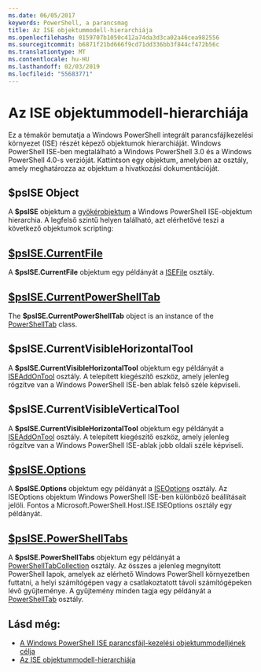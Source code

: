 ```yaml
---
ms.date: 06/05/2017
keywords: PowerShell, a parancsmag
title: Az ISE objektummodell-hierarchiája
ms.openlocfilehash: 0159707b1050c412a74da3d3ca02a46cea982556
ms.sourcegitcommit: b6871f21bd666f9cd71dd336bb3f844cf472b56c
ms.translationtype: MT
ms.contentlocale: hu-HU
ms.lasthandoff: 02/03/2019
ms.locfileid: "55683771"
---
```

# <a name="the-ise-object-model-hierarchy"></a>Az ISE objektummodell-hierarchiája

Ez a témakör bemutatja a Windows PowerShell integrált parancsfájlkezelési környezet (ISE) részét képező objektumok hierarchiáját.
Windows PowerShell ISE-ben megtalálható a Windows PowerShell 3.0 és a Windows PowerShell 4.0-s verzióját.
Kattintson egy objektum, amelyben az osztály, amely meghatározza az objektum a hivatkozási dokumentációját.

## <a name="psise-object"></a>$psISE Object

A **$psISE** objektum a [gyökérobjektum](The-ObjectModelRoot-Object.md) a Windows PowerShell ISE-objektum hierarchia.
A legfelső szintű helyen található, azt elérhetővé teszi a következő objektumok scripting:

## <a name="psisecurrentfilethe-isefile-objectmd"></a>[$psISE.CurrentFile](The-ISEFile-Object.md)

A **$psISE.CurrentFile** objektum egy példányát a [ISEFile](The-ISEFile-Object.md) osztály.

## <a name="psisecurrentpowershelltabthe-powershelltab-objectmd"></a>[$psISE.CurrentPowerShellTab](The-PowerShellTab-Object.md)

The **$psISE.CurrentPowerShellTab** object is an instance of the [PowerShellTab](The-PowerShellTab-Object.md) class.

## <a name="psisecurrentvisiblehorizontaltool"></a>$psISE.CurrentVisibleHorizontalTool

A **$psISE.CurrentVisibleHorizontalTool** objektum egy példányát a [ISEAddOnTool](The-ISEAddOnTool-Object.md) osztály.
A telepített kiegészítő eszköz, amely jelenleg rögzítve van a Windows PowerShell ISE-ben ablak felső széle képviseli.

## <a name="psisecurrentvisibleverticaltool"></a>$psISE.CurrentVisibleVerticalTool

A **$psISE.CurrentVisibleHorizontalTool** objektum egy példányát a [ISEAddOnTool](The-ISEAddOnTool-Object.md) osztály.
A telepített kiegészítő eszköz, amely jelenleg rögzítve van a Windows PowerShell ISE-ablak jobb oldali széle képviseli.

## <a name="psiseoptionsthe-iseoptions-objectmd"></a>[$psISE.Options](The-ISEOptions-Object.md)

A **$psISE.Options** objektum egy példányát a [ISEOptions](The-ISEOptions-Object.md) osztály.
Az ISEOptions objektum Windows PowerShell ISE-ben különböző beállításait jelöli.
Fontos a Microsoft.PowerShell.Host.ISE.ISEOptions osztály egy példányát.

## <a name="psisepowershelltabsthe-powershelltabcollection-objectmd"></a>[$psISE.PowerShellTabs](The-PowerShellTabCollection-Object.md)

A **$psISE.PowerShellTabs** objektum egy példányát a [PowerShellTabCollection](The-PowerShellTabCollection-Object.md) osztály.
Az összes a jelenleg megnyitott PowerShell lapok, amelyek az elérhető Windows PowerShell környezetben futtatni, a helyi számítógépen vagy a csatlakoztatott távoli számítógépeken lévő gyűjteménye.
A gyűjtemény minden tagja egy példányát a [PowerShellTab](The-PowerShellTab-Object.md) osztály.

## <a name="see-also"></a>Lásd még:

- [A Windows PowerShell ISE parancsfájl-kezelési objektummodelljének célja](Purpose-of-the-Windows-PowerShell-ISE-Scripting-Object-Model.md)
- [Az ISE objektummodell-hierarchiája](The-ISE-Object-Model-Hierarchy.md)